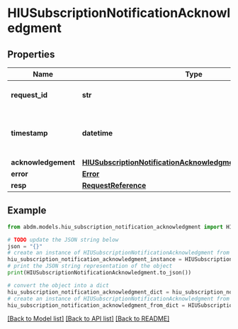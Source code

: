 # HIUSubscriptionNotificationAcknowledgment


## Properties

Name | Type | Description | Notes
------------ | ------------- | ------------- | -------------
**request_id** | **str** | a nonce, unique for each HTTP request | 
**timestamp** | **datetime** | Date time format in UTC, includes miliseconds YYYY-MM-DDThh:mm:ss.vZ | 
**acknowledgement** | [**HIUSubscriptionNotificationAcknowledgmentAcknowledgement**](HIUSubscriptionNotificationAcknowledgmentAcknowledgement.md) |  | [optional] 
**error** | [**Error**](Error.md) |  | [optional] 
**resp** | [**RequestReference**](RequestReference.md) |  | 

## Example

```python
from abdm.models.hiu_subscription_notification_acknowledgment import HIUSubscriptionNotificationAcknowledgment

# TODO update the JSON string below
json = "{}"
# create an instance of HIUSubscriptionNotificationAcknowledgment from a JSON string
hiu_subscription_notification_acknowledgment_instance = HIUSubscriptionNotificationAcknowledgment.from_json(json)
# print the JSON string representation of the object
print(HIUSubscriptionNotificationAcknowledgment.to_json())

# convert the object into a dict
hiu_subscription_notification_acknowledgment_dict = hiu_subscription_notification_acknowledgment_instance.to_dict()
# create an instance of HIUSubscriptionNotificationAcknowledgment from a dict
hiu_subscription_notification_acknowledgment_from_dict = HIUSubscriptionNotificationAcknowledgment.from_dict(hiu_subscription_notification_acknowledgment_dict)
```
[[Back to Model list]](../README.md#documentation-for-models) [[Back to API list]](../README.md#documentation-for-api-endpoints) [[Back to README]](../README.md)


